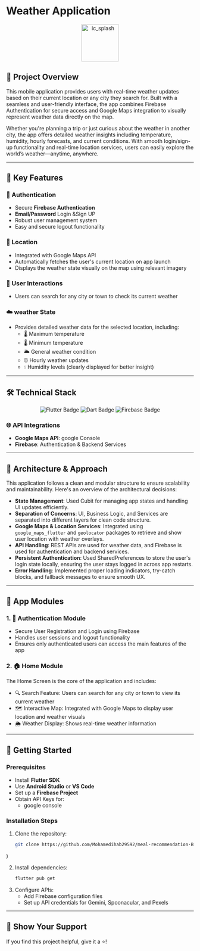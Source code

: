 # Weather Application 
<p align="center">
  <img src="https://github.com/user-attachments/assets/3f3ebeba-e84f-435e-aea2-cee6d7857065" alt="ic_splash" width="100">
</p>


## 🌟 Project Overview

This mobile application provides users with real-time weather updates based on their current location or any city they search for. Built with a seamless and user-friendly interface, the app combines Firebase Authentication for secure access and Google Maps integration to visually represent weather data directly on the map.

Whether you're planning a trip or just curious about the weather in another city, the app offers detailed weather insights including temperature, humidity, hourly forecasts, and current conditions. With smooth login/sign-up functionality and real-time location services, users can easily explore the world’s weather—anytime, anywhere.

---

## 🚀 Key Features

### 🔐 Authentication
- Secure **Firebase Authentication**
- **Email/Password** Login &Sign UP 
- Robust user management system
- Easy and secure logout functionality

### 🔐 Location
- Integrated with Google Maps API
- Automatically fetches the user's current location on app launch
- Displays the weather state visually on the map using relevant imagery 

### 👨 User Interactions
- Users can search for any city or town to check its current weather

### ☁️ weather State 
- Provides detailed weather data for the selected location, including:
  - 🌡️ Maximum temperature
  - 🌡️ Minimum temperature
  - 🌥️ General weather condition
  - ⏰ Hourly weather updates
  - 💧 Humidity levels (clearly displayed for better insight)
 
---

## 🛠️ Technical Stack

<p align="center">
  <img src="https://img.shields.io/badge/Flutter-02569B?style=for-the-badge&logo=flutter&logoColor=white" alt="Flutter Badge" />
  <img src="https://img.shields.io/badge/Dart-0175C2?style=for-the-badge&logo=dart&logoColor=white" alt="Dart Badge" />
  <img src="https://img.shields.io/badge/Firebase-FFCA28?style=for-the-badge&logo=firebase&logoColor=white" alt="Firebase Badge" />
</p>

### 🌐 API Integrations
- **Google Maps API**: google Console
- **Firebase**: Authentication & Backend Services

---


## 🧠 Architecture & Approach

This application follows a clean and modular structure to ensure scalability and maintainability. Here's an overview of the architectural decisions:

- **State Management**: Used Cubit for managing app states and handling UI updates efficiently.
- **Separation of Concerns**: UI, Business Logic, and Services are separated into different layers for clean code structure.
- **Google Maps & Location Services**: Integrated using `google_maps_flutter` and `geolocator` packages to retrieve and show user location with weather overlays.
- **API Handling**: REST APIs are used for weather data, and Firebase is used for authentication and backend services.
- **Persistent Authentication**: Used SharedPreferences to store the user's login state locally, ensuring the user stays logged in across app restarts.
- **Error Handling**: Implemented proper loading indicators, try-catch blocks, and fallback messages to ensure smooth UX.

---

## 📱 App Modules

### 1. 🔐 Authentication Module
- Secure User Registration and Login using Firebase
- Handles user sessions and logout functionality
- Ensures only authenticated users can access the main features of the app

### 2. 🏠 Home Module
The Home Screen is the core of the application and includes:
- 🔍 Search Feature: Users can search for any city or town to view its current weather
- 🗺️ Interactive Map: Integrated with Google Maps to display user location and weather visuals
- 🌦️ Weather Display: Shows real-time weather information

---


## 🚀 Getting Started

### Prerequisites
- Install **Flutter SDK**
- Use **Android Studio** or **VS Code**
- Set up a **Firebase Project**
- Obtain API Keys for:
  - google console  

### Installation Steps
1. Clone the repository:
   ```bash
   git clone https://github.com/Mohamedihab29592/meal-recommendation-B1.git
)

2. Install dependencies:
   ```bash
   flutter pub get
   ```
3. Configure APIs:
   - Add Firebase configuration files
   - Set up API credentials for Gemini, Spoonacular, and Pexels

---


## 🌟 Show Your Support
If you find this project helpful, give it a ⭐️!



